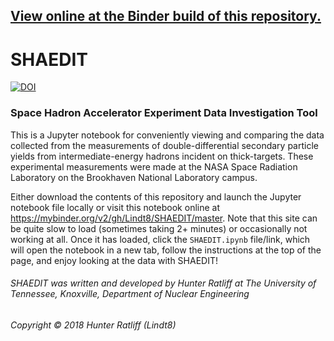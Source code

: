 ## [View online at the Binder build of this repository.](https://mybinder.org/v2/gh/Lindt8/SHAEDIT/master)

# SHAEDIT
[![DOI](https://zenodo.org/badge/DOI/10.5281/zenodo.1287860.svg)](https://doi.org/10.5281/zenodo.1287860)
### Space Hadron Accelerator Experiment Data Investigation Tool

This is a Jupyter notebook for conveniently viewing and comparing the data collected from the measurements of double-differential secondary particle yields from intermediate-energy hadrons incident on thick-targets. These experimental measurements were made at the NASA Space Radiation Laboratory on the Brookhaven National Laboratory campus.

Either download the contents of this repository and launch the Jupyter notebook file locally or visit this notebook online at https://mybinder.org/v2/gh/Lindt8/SHAEDIT/master.  Note that this site can be quite slow to load (sometimes taking 2+ minutes) or occasionally not working at all.  Once it has loaded, click the ``SHAEDIT.ipynb`` file/link, which will open the notebook in a new tab, follow the instructions at the top of the page, and enjoy looking at the data with SHAEDIT! 

###### SHAEDIT was written and developed by Hunter Ratliff at The University of Tennessee, Knoxville, Department of Nuclear Engineering 
###### Copyright &#169; 2018 Hunter Ratliff (Lindt8) 
